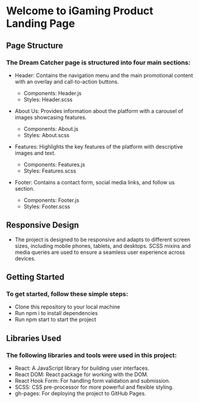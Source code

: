 # Welcome to iGaming Product Landing Page

## Page Structure
### The Dream Catcher page is structured into four main sections:

- Header: Contains the navigation menu and the main promotional content with an overlay and call-to-action buttons.
  - Components: Header.js
  - Styles: Header.scss

- About Us: Provides information about the platform with a carousel of images showcasing features.
  - Components: About.js
  - Styles: About.scss

- Features: Highlights the key features of the platform with descriptive images and text.
  - Components: Features.js
  - Styles: Features.scss

- Footer: Contains a contact form, social media links, and follow us section.
  - Components: Footer.js
  - Styles: Footer.scss

## Responsive Design
- The project is designed to be responsive and adapts to different screen sizes, including mobile phones, tablets, and desktops. SCSS mixins and media queries are used to ensure a seamless user experience across devices.

## Getting Started
### To get started, follow these simple steps:

- Clone this repository to your local machine
- Run npm i to install dependencies
- Run npm start to start the project

## Libraries Used
### The following libraries and tools were used in this project:

- React: A JavaScript library for building user interfaces.
- React DOM: React package for working with the DOM.
- React Hook Form: For handling form validation and submission.
- SCSS: CSS pre-processor for more powerful and flexible styling.
- gh-pages: For deploying the project to GitHub Pages.